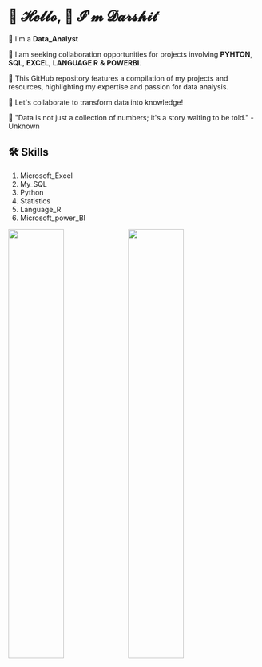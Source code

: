 
# 🌸 𝓗𝓮𝓵𝓵𝓸, 🍬 𝓘'𝓶 𝓓𝓪𝓻𝓼𝓱𝓲𝓽

🌱  I'm a **Data_Analyst**

💞️  I am seeking collaboration opportunities for projects involving 
          **PYHTON**, **SQL**, **EXCEL**, **LANGUAGE R** **&** **POWERBI**. 

🌱  This GitHub repository features a compilation of my projects and resources, highlighting my expertise and passion for data analysis. 

👀  Let's collaborate to transform data into knowledge!

💞️  "Data is not just a collection of numbers; it's a story waiting to be told." - Unknown

## 🛠 Skills

1. Microsoft_Excel
2. My_SQL
3. Python
4. Statistics
5. Language_R
6. Microsoft_power_BI


<img align="left" width="47%" src="https://github-readme-stats.vercel.app/api?username=DarshitDoesAnalysis&show_icons=true&theme=radical"/>

<img align="left" width="47%" src="https://github-readme-stats.vercel.app/api/top-langs/?username=DarshitDoesAnalysis&layout=compact"/>

